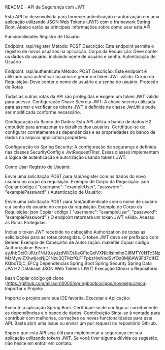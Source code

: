 README - API de Segurança com JWT

Esta API foi desenvolvida para fornecer autenticação e autorização em uma aplicação utilizando JSON Web Tokens (JWT) com o framework Spring Boot. Abaixo estão as principais informações sobre como usar esta API:

Funcionalidades
Registro de Usuário

Endpoint: /api/register
Método: POST
Descrição: Este endpoint permite o registro de novos usuários na aplicação.
Corpo da Requisição: Deve conter os dados do usuário, incluindo nome de usuário e senha.
Autenticação de Usuário

Endpoint: /api/authenticate
Método: POST
Descrição: Este endpoint é utilizado para autenticar usuários e gerar um token JWT válido.
Corpo da Requisição: Deve conter o nome de usuário e a senha do usuário.
Proteção de Rotas

Todas as outras rotas da API são protegidas e exigem um token JWT válido para acesso.
Configuração
Chave Secreta JWT: A chave secreta utilizada para assinar e verificar os tokens JWT é definida na classe JwtUtil e pode ser modificada conforme necessário.

Configuração do Banco de Dados: Esta API utiliza o banco de dados H2 embutido para armazenar os detalhes dos usuários. Certifique-se de configurar corretamente as dependências e as propriedades do banco de dados no arquivo application.properties.

Configuração do Spring Security: A configuração de segurança é definida nas classes SecurityConfig e JwtRequestFilter. Essas classes implementam a lógica de autenticação e autorização usando tokens JWT.

Como Usar
Registro de Usuário:

Envie uma solicitação POST para /api/register com os dados do novo usuário no corpo da requisição.
Exemplo de Corpo da Requisição:
json
Copiar código
{
  "username": "exampleUser",
  "password": "examplePassword"
}
Autenticação de Usuário:

Envie uma solicitação POST para /api/authenticate com o nome de usuário e a senha do usuário no corpo da requisição.
Exemplo de Corpo da Requisição:
json
Copiar código
{
  "username": "exampleUser",
  "password": "examplePassword"
}
O endpoint retornará um token JWT válido.
Acesso às Rotas Protegidas:

Inclua o token JWT recebido no cabeçalho Authorization de todas as solicitações para as rotas protegidas.
O token JWT deve ser prefixado com Bearer.
Exemplo de Cabeçalho de Autorização:
makefile
Copiar código
Authorization: Bearer eyJhbGciOiJIUzI1NiJ9.eyJzdWIiOiJleGFtcGxlVXNlciIsImlhdCI6MTY0NTc3NzMzMywiZXhwIjoxNjQ1Nzc3OTMzfQ.F1FpbzHwNndSvfOz8Mj6AW3Fd7x1HZKQbcT0jC_EFCg
Dependências
Spring Boot
Spring Security
Spring Data JPA
H2 Database
JSON Web Tokens (JWT)
Execução
Clonar o Repositório:

bash
Copiar código
git clone (https://github.com/alisson10000/springbootcodigos/novoseguranca)
Importar o Projeto:

Importe o projeto para sua IDE favorita.
Executar a Aplicação:

Execute a aplicação Spring Boot.
Certifique-se de configurar corretamente as dependências e o banco de dados.
Contribuição
Sinta-se à vontade para contribuir com melhorias, correções ou novas funcionalidades para esta API. Basta abrir uma issue ou enviar um pull request no repositório GitHub.

Espero que esta API seja útil para implementar a segurança em sua aplicação utilizando tokens JWT. Se você tiver alguma dúvida ou sugestão, não hesite em entrar em contato.
